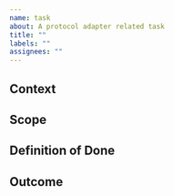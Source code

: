 ```yaml
---
name: task
about: A protocol adapter related task
title: ""
labels: ""
assignees: ""
---
```


## Context

<!-- What is the context of this task? Why is it needed or what previous work has caused it? -->

## Scope

<!-- What is this task about? What different steps are required to complete it? -->

## Definition of Done

<!-- What criteria have to be met for this task to be completed? Who are the stakeholders that have to review? -->

## Outcome

<!-- What outcomes originated from this task? This can be notes and links to the forum or follow-up tasks or PRs. -->
